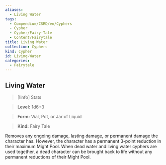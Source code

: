 ```yaml
---
aliases:
  - Living Water
tags:
  - Compendium/CSRD/en/Cyphers
  - Cypher
  - Cypher/Fairy-Tale
  - Content/Fairytale
title: Living Water
collection: Cyphers
kind: Cypher
id: Living-Water
categories:
  - Fairytale
---
```

## Living Water    
>[!info] Stats    
> **Level:** 1d6+3    
> **Form:** Vial, Pot, or Jar of Liquid    
> **Kind:** Fairy Tale  
    
Removes any ongoing damage, lasting damage, or permanent damage the character has. However, the character has a permanent 3-point reduction in their maximum Might Pool. When dead water and living water cyphers are used together, a dead character can be brought back to life without any permanent reductions of their Might Pool.
